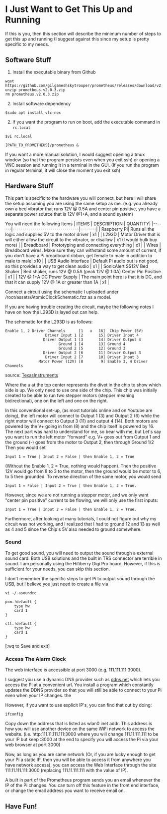 # I Just Want to Get This Up and Running

If this is you, then this section will describe the minimum number of steps to get this up and running (I suggest against this since my setup is pretty specific to my needs.

## Software Stuff

1. Install the executable binary from Github

```
wget https://github.com/gilgameshskytrooper/prometheus/releases/download/v2.0.3/prometheus.v2.0.3.zip
unzip prometheus.v2.0.3.zip
rm prometheus.v2.0.3.zip
```

2. Install software dependency

```
$sudo apt install vlc-nox
```

2. If you want the program to run on boot, add the executable command in `rc.local`

```
$vi rc.local
```

```
[PATH_TO_PROMETHEUS]/prometheus &
```

If you want a more manual solution, I would suggest opening a tmux window (so that the program persists even when you exit ssh) or opening a VNC session and running it in a terminal in the GUI. (If you run the program in regular terminal, it will close the moment you exit ssh)

## Hardware Stuff
This part is specific to the hardware you will connect, but here I will share the setup assuming you are using the same setup as me. (e.g. you already own a bed vibrator that runs 12V @ 0.5A and center pin positive, you have a separate power source that is 12V @1+A, and a sound system)

You will need the following Items
| ITEMS | DESCRIPTION | QUANTITY|
|-------|---------------------------------|--------|
| Raspberry Pi| Runs all the logic and supplies 5V to the motor driver | x1 |
| L293D | Motor Driver that is will either allow the circuit to the vibrator, or disallow | x1 (I would bulk buy more) |
| Breadboard | Prototyping and connecting everything | x1 |
| Wires | Breadboard wires. Make sure they can withstand some amount of current, if you don't have a Pi breadboard ribbon, get female to male in addition to male to male| x10 |
| USB Audio Interface | Default Pi audio out is not good, so this provides a way to get clean audio | x1 |
| SonicAlert SS12V Bed Shaker | Bed shaker, runs 12V @ 0.5A (peak 12V @ 1.0A) Center Pin Positive | x1 |
| 12V @ 1+A DC Power Supply | The main point here is that it is DC, and that it can supply 12V @ 1A or greater than 1A | x1 |

Connect a circuit using the schematic I uploaded under /root/assets/AtomicClockSchematic.fzz as a model.

If you are having trouble creating the circuit, maybe the following notes I have on how the L293D is layed out can help.

The schematic for the L293D is as follows:

```
Enable 1, 2 Driver Channels      [1   u   16]  Chip Power (5V)
                  Driver Input 1 [2       15] Driver Input 4
                 Driver Output 1 [3       14] Driver Output 4
                        Ground 1 [4       13] Ground 4
                        Ground 2 [5       12] Ground 3
                 Driver Output 2 [6       11] Driver Output 3
                  Driver Input 2 [7       10] Driver Input 3
               Motor Power (12V) [8        9] Enable 3, 4 Driver Channels
```

source: [TexasInstruments](http://www.ti.com/lit/ds/symlink/l293.pdf)

Where the u at the top center represents the divet in the chip to show which side is up. We only need to use one side of the chip.
This chip was initially created to be able to run two stepper motors (stepper meaning bidirectional), one on the left and one on the right.

In this conventional set-up, (as most tutorials online and on Youtube are doing), the left motor will connect to Output 1 (3) and Output 2 (6) while the right motor will connect to Output 3 (11) and output 4 (14). Both motors are powered by the V+ going in from (8) and the chip itself is powered by 16. The next part was hard to understand for me, so bear with me, but Let's say you want to run the left motor "forward" e.g. V+ goes out from Output 1 and the ground (-) goes from the motor to Output 2, then through Ground 1/2 Then you would set 

```
Input 1 = True | Input 2 = False | then Enable 1, 2 = True
```

(Without the Enable 1, 2 = True, nothing would happen). Then the positive 12V would go from 8 to 3 to the motor, then the ground would be motor to 6, to 5 then grounded. To reverse direction of the same motor, you would send

```
Input 1 = False | Input 2 = True | then Enable 1, 2 = True.
```

However, since we are not running a stepper motor, and we only want "center pin positive" current to be flowing, we will only use the first inputs: 

```
Input 1 = True | Input 2 = False | then Enable 1, 2 = True.
```

Furthermore, after looking at many tutorials, I could not figure out why my circuit was not working, and I realized that I had to ground 12 and 13  as well as 4 and 5 since the Chip's 5V also needed to ground somewhere.

### Sound
To get good sound, you will need to output the sound through a external sound card. Both USB solutions and the built in TRS connector are terrible in sound. I am personally using the Hifiberry Digi Pro board. However, if this is sufficient for your needs, you can skip this section.

I don't remember the specific steps to get Pi to output sound through the USB, but I believe you just need to create a file via

```
vi ~/.asoundrc

pcm.!default {
    type hw
    card 1
}

ctl.!default {
    type hw
    card 1
}
```

[:wq to Save and exit]

### Access The Alarm Clock

The web interface is accessible at port 3000 (e.g. 111.111.111:3000).

I suggest you use a dynamic DNS provider such as [ddns.net](ddns.net) which lets you access the Pi at a convenient url. You install a program which constantly updates the DDNS provider so that you will still be able to connect to your Pi even when your IP changes. the

However, if you want to use explicit IP's, you can find that out by doing:

```
ifconfig
```

Copy down the address that is listed as wlan0 inet addr. This address is how you will use another device on the same WiFi network to access the website. (i.e. http:111.11.111.111:3000 where you will change 111.11.111.111 to be your IP but keep :3000 at the end to specify you will access the Pi via your web browser at port 3000)

Now, as long as you are same network (Or, if you are lucky enough to get your Pi a static IP, then you will be able to access it from anywhere you have network access), you can access the Web Interface through the site 111.11.111.111:3000 (replacing 111.11.111.111 with the value of IP).

A built in part of the Prometheus program sends you an email whenever the IP of the Pi changes. You can turn off this feature in the front end interface, or change the email address you want to receive email on.




## Have Fun!
